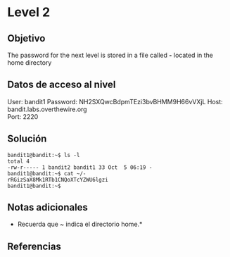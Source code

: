 # Level 2

## Objetivo
The password for the next level is stored in a file called **-** located in the home directory

## Datos de acceso al nivel
User: bandit1
Password: NH2SXQwcBdpmTEzi3bvBHMM9H66vVXjL
Host: bandit.labs.overthewire.org  
Port: 2220

## Solución
```
bandit1@bandit:~$ ls -l
total 4
-rw-r----- 1 bandit2 bandit1 33 Oct  5 06:19 -
bandit1@bandit:~$ cat ~/-
rRGizSaX8Mk1RTb1CNQoXTcYZWU6lgzi
bandit1@bandit:~$
```
## Notas adicionales
* Recuerda que ~ indica el directorio home.*
## Referencias